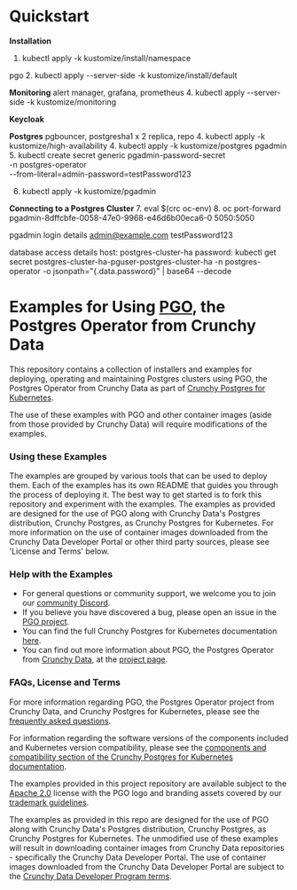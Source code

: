 # Quickstart
**Installation**
1. kubectl apply -k kustomize/install/namespace

pgo
2. kubectl apply --server-side -k kustomize/install/default


**Monitoring**
alert manager, grafana, prometheus
4. kubectl apply --server-side -k kustomize/monitoring

**Keycloak**

**Postgres**
pgbouncer, postgresha1 x 2 replica, repo
4. kubectl apply -k kustomize/high-availability
4. kubectl apply -k kustomize/postgres
pgadmin
5. kubectl create secret generic pgadmin-password-secret \
  -n postgres-operator \
  --from-literal=admin-password=testPassword123


6. kubectl apply -k kustomize/pgadmin

**Connecting to a Postgres Cluster**
7. eval $(crc oc-env)
8. oc port-forward pgadmin-8dffcbfe-0058-47e0-9968-e46d6b00eca6-0 5050:5050

pgadmin login details
admin@example.com
testPassword123

database access details
host: postgres-cluster-ha
password:
kubectl get secret postgres-cluster-ha-pguser-postgres-cluster-ha -n postgres-operator -o jsonpath="{.data.password}" | base64 --decode


# Examples for Using [PGO](https://github.com/CrunchyData/postgres-operator), the Postgres Operator from Crunchy Data

This repository contains a collection of installers and examples for deploying, operating and maintaining Postgres clusters using PGO, the Postgres Operator from Crunchy Data as part of [Crunchy Postgres for Kubernetes](https://www.crunchydata.com/products/crunchy-postgresql-for-kubernetes).

The use of these examples with PGO and other container images (aside from those provided by Crunchy Data) will require modifications of the examples.

### Using these Examples

The examples are grouped by various tools that can be used to deploy them.
Each of the examples has its own README that guides you through the process of deploying it.
The best way to get started is to fork this repository and experiment with the examples.
The examples as provided are designed for the use of PGO along with Crunchy Data's Postgres distribution, Crunchy Postgres, as Crunchy Postgres for Kubernetes.  For more information on the use of container images downloaded from the Crunchy Data Developer Portal or other third party sources, please see 'License and Terms' below.

### Help with the Examples

* For general questions or community support, we welcome you to join our [community Discord](https://discord.gg/BnsMEeaPBV).
* If you believe you have discovered a bug, please open an issue in the [PGO project](https://github.com/CrunchyData/postgres-operator).
* You can find the full Crunchy Postgres for Kubernetes documentation [here](https://access.crunchydata.com/documentation/postgres-operator/v5/).
* You can find out more information about PGO, the Postgres Operator from [Crunchy Data](https://www.crunchydata.com), at the [project page](https://github.com/CrunchyData/postgres-operator).

### FAQs, License and Terms

For more information regarding PGO, the Postgres Operator project from Crunchy Data, and Crunchy Postgres for Kubernetes, please see the [frequently asked questions](https://access.crunchydata.com/documentation/postgres-operator/latest/faq).

For information regarding the software versions of the components included and Kubernetes version compatibility, please see the [components and compatibility section of the Crunchy Postgres for Kubernetes documentation](https://access.crunchydata.com/documentation/postgres-operator/latest/references/components).

The examples provided in this project repository are available subject to the [Apache 2.0](https://github.com/CrunchyData/postgres-operator-examples/blob/-/LICENSE.md) license with the PGO logo and branding assets covered by our [trademark guidelines](https://github.com/CrunchyData/postgres-operator/blob/-/docs/static/logos/TRADEMARKS.md).

The examples as provided in this repo are designed for the use of PGO along with Crunchy Data's Postgres distribution, Crunchy Postgres, as Crunchy Postgres for Kubernetes. The unmodified use of these examples will result in downloading container images from Crunchy Data repositories - specifically the Crunchy Data Developer Portal. The use of container images downloaded from the Crunchy Data Developer Portal are subject to the [Crunchy Data Developer Program terms](https://www.crunchydata.com/developers/terms-of-use).
